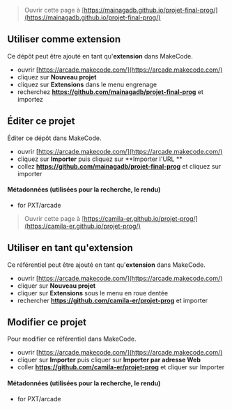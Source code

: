  


> Ouvrir cette page à [https://mainagadb.github.io/projet-final-prog/](https://mainagadb.github.io/projet-final-prog/)

## Utiliser comme extension

Ce dépôt peut être ajouté en tant qu'**extension** dans MakeCode.

* ouvrir [https://arcade.makecode.com/](https://arcade.makecode.com/)
* cliquez sur **Nouveau projet**
* cliquez sur **Extensions** dans le menu engrenage
* recherchez **https://github.com/mainagadb/projet-final-prog** et importez

## Éditer ce projet

Éditer ce dépôt dans MakeCode.

* ouvrir [https://arcade.makecode.com/](https://arcade.makecode.com/)
* cliquez sur **Importer** puis cliquez sur **Importer l'URL **
* collez **https://github.com/mainagadb/projet-final-prog** et cliquez sur importer

#### Métadonnées (utilisées pour la recherche, le rendu)

* for PXT/arcade
<script src="https://makecode.com/gh-pages-embed.js"></script><script>makeCodeRender("{{ site.makecode.home_url }}", "{{ site.github.owner_name }}/{{ site.github.repository_name }}");</script>



> Ouvrir cette page à [https://camila-er.github.io/projet-prog/](https://camila-er.github.io/projet-prog/)

## Utiliser en tant qu'extension

Ce référentiel peut être ajouté en tant qu'**extension** dans MakeCode.

* ouvrir [https://arcade.makecode.com/](https://arcade.makecode.com/)
* cliquer sur **Nouveau projet**
* cliquer sur **Extensions** sous le menu en roue dentée
* rechercher **https://github.com/camila-er/projet-prog** et importer

## Modifier ce projet

Pour modifier ce référentiel dans MakeCode.

* ouvrir [https://arcade.makecode.com/](https://arcade.makecode.com/)
* cliquer sur **Importer** puis cliquer sur **Importer par adresse Web**
* coller **https://github.com/camila-er/projet-prog** et cliquer sur Importer

#### Métadonnées (utilisées pour la recherche, le rendu)

* for PXT/arcade
<script src="https://makecode.com/gh-pages-embed.js"></script><script>makeCodeRender("{{ site.makecode.home_url }}", "{{ site.github.owner_name }}/{{ site.github.repository_name }}");</script>
